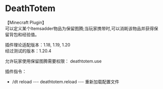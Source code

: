 # DeathTotem

【Minecraft Plugin】   
可以定义某个Itemsadder物品为保留图腾;当玩家携带时,可以消耗该物品并获得保留背包和经验值。

插件理论适配版本：1.18, 1.19, 1.20  
经过测试的版本：1.20.4

允许玩家使用保留图腾需要权限： deathtotem.use

插件指令： 
 - /dt reload  ---  deathtotem.reload  ---  重新加载配置文件
